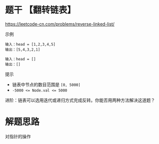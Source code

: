 # 题干 【翻转链表】
https://leetcode-cn.com/problems/reverse-linked-list/

示例
```
输入：head = [1,2,3,4,5]
输出：[5,4,3,2,1]
```

```
输入：head = []
输出：[]
```

提示
- 链表中节点的数目范围是 `[0, 5000]`
- `-5000 <= Node.val <= 5000`

进阶：链表可以选用迭代或递归方式完成反转。你能否用两种方法解决这道题？

# 解题思路
对指针的操作